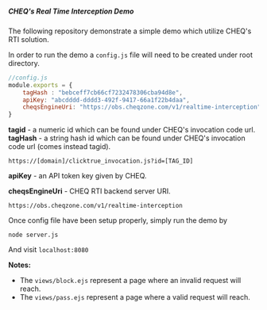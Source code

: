 <h5>CHEQ's Real Time Interception Demo</h1>

The following repository demonstrate a simple demo which utilize CHEQ's RTI solution.

In order to run the demo a `config.js` file will need to be created under root directory.

```javascript
//config.js
module.exports = {
    tagHash : "bebceff7cb66cf7232478306cba94d8e",
    apiKey: "abcdddd-dddd3-492f-9417-66a1f22b4daa",
    cheqsEngineUri: "https://obs.cheqzone.com/v1/realtime-interception"
}
``` 

**tagid** - a numeric id which can be found under CHEQ's invocation code url.
**tagHash** - a string hash id which can be found under CHEQ's invocation code url (comes instead tagid).

```
https://[domain]/clicktrue_invocation.js?id=[TAG_ID]
```

**apiKey** - an API token key given by CHEQ.

**cheqsEngineUri** - CHEQ RTI backend server URI.

```
https://obs.cheqzone.com/v1/realtime-interception
```

Once config file have been setup properly, simply run the demo by
 
```
node server.js
```

And visit  `localhost:8080`

**Notes:**
* The `views/block.ejs` represent a page where an invalid request will reach.
* The `views/pass.ejs` represent a page where a valid request will reach.
